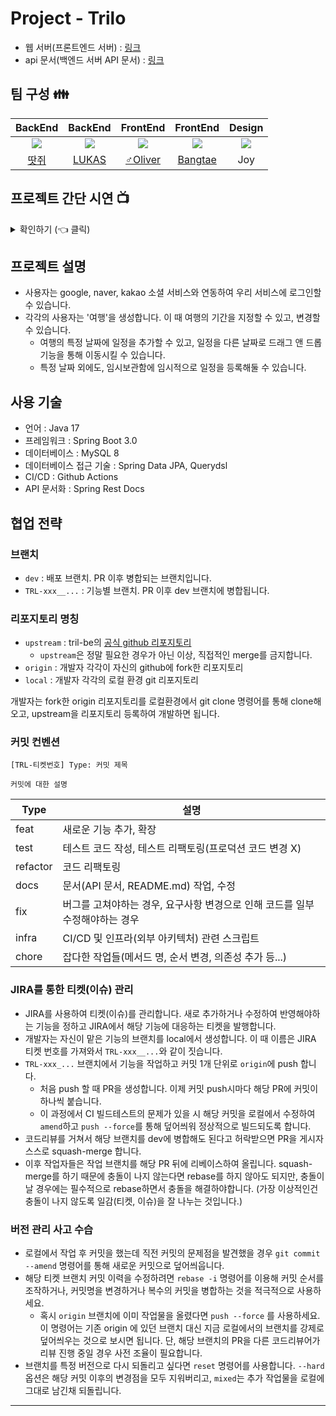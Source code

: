# Project - Trilo
- 웹 서버(프론트엔드 서버) : [링크](http://cosain-trilo.com/)
- api 문서(백엔드 서버 API 문서) : [링크](http://api.cosain-trilo.com/docs/)

## 팀 구성 👪

|                   BackEnd                    |                   BackEnd                    |                  FrontEnd                  |                       FrontEnd                       |                                                  Design                                                   |
|:--------------------------------------------:|:--------------------------------------------:|:------------------------------------------:|:----------------------------------------------------:|:---------------------------------------------------------------------------------------------------------:|
| ![](https://github.com/ttasjwi.png?size=200) | ![](https://github.com/pia2011.png?size=200) | ![](https://github.com/jthw1005.png?size=200) | ![](https://github.com/bangdler.png?size=200) | ![](https://github.com/teamCoSaIn/trilo-be/assets/53935439/a14a6b7d-ed57-4a4c-89c1-a31cde1cefa7?size=200) |
|      [땃쥐](https://gihtub.com/ttasjwi)      |     [LUKAS](https://github.com/pia2011)      |   [‍♂Oliver](https://github.com/jthw1005)   |         [Bangtae](https://github.com/bangdler)          |                                                    Joy                                                    |

## 프로젝트 간단 시연 📺

<details>
   <summary> 확인하기 (👈 클릭)</summary>
<br />

### 로그인 

![1 로그인](https://github.com/teamCoSaIn/trilo-be/assets/53935439/b55ef318-78a6-4e4c-89fe-095025dd7a12)

### 여행 생성 및 이미지 업로드

![2 여행 생성 및 이미지 업로드](https://github.com/teamCoSaIn/trilo-be/assets/53935439/28a765ff-2f5e-4e53-ac2d-6a7bca065eb1)

### 여행 기간 수정

![3 여행 기간 수립](https://github.com/teamCoSaIn/trilo-be/assets/53935439/3d1f171a-8fd8-468e-bc0d-a56174708992)

### 여행 일정 추가

![4 여행 일정 추가](https://github.com/teamCoSaIn/trilo-be/assets/53935439/21d1076f-644b-4998-a20d-140cf663ac26)

### 여행 일정 이동

![5 여행 일정 이동](https://github.com/teamCoSaIn/trilo-be/assets/53935439/4a790cac-2858-437a-b94f-1d825ef36bee)

### 일정 목록 조회

![6 일정 목록 조회](https://github.com/teamCoSaIn/trilo-be/assets/53935439/600a1f6d-9ce7-45dc-9aa9-e7434336e0c8)

### Day 색상 변경

![7 Day 색상 변경](https://github.com/teamCoSaIn/trilo-be/assets/53935439/46825d3b-6ca8-409c-9dba-5a7c549d2aa3)

### 여행 기간 수정 & 기간안에 포함되지 않는 일정들 일괄 임시보관함 이동

![8 여행 기간 변경에 따른 일괄 임시보관함 이동](https://github.com/teamCoSaIn/trilo-be/assets/53935439/03eedb85-4e22-4248-a210-3a0125221eca)


</details>

## 프로젝트 설명
- 사용자는 google, naver, kakao 소셜 서비스와 연동하여 우리 서비스에 로그인할 수 있습니다.
- 각각의 사용자는 '여행'을 생성합니다. 이 때 여행의 기간을 지정할 수 있고, 변경할 수 있습니다.
  - 여행의 특정 날짜에 일정을 추가할 수 있고, 일정을 다른 날짜로 드래그 앤 드롭 기능을 통해 이동시킬 수 있습니다.
  - 특정 날짜 외에도, 임시보관함에 임시적으로 일정을 등록해둘 수 있습니다.

## 사용 기술
- 언어 : Java 17
- 프레임워크 : Spring Boot 3.0
- 데이터베이스 : MySQL 8
- 데이터베이스 접근 기술 : Spring Data JPA, Querydsl
- CI/CD : Github Actions
- API 문서화 : Spring Rest Docs

<!-- ## 프로젝트 배포 방법 -->

<!-- ## 프로젝트 로컬환경 실행법  -->

## 협업 전략
### 브랜치
- `dev` : 배포 브랜치. PR 이후 병합되는 브랜치입니다.
- `TRL-xxx__...` : 기능별 브랜치. PR 이후 dev 브랜치에 병합됩니다.

### 리포지토리 명칭
- `upstream` : tril-be의 [공식 github 리포지토리](https://github.com/teamCoSaIn/trilo-be)
  - `upstream`은 정말 필요한 경우가 아닌 이상, 직접적인 merge를 금지합니다.
- `origin` : 개발자 각각이 자신의 github에 fork한 리포지토리
- `local` : 개발자 각각의 로컬 환경 git 리포지토리

개발자는 fork한 origin 리포지토리를 로컬환경에서 git clone 명령어를 통해 clone해오고, upstream을 리포지토리 등록하여 개발하면 됩니다.

### 커밋 컨벤션
```text
[TRL-티켓번호] Type: 커밋 제목 

커밋에 대한 설명
```
| Type     | 설명                                          |
|----------|---------------------------------------------|
| feat     | 새로운 기능 추가, 확장                               |
| test     | 테스트 코드 작성, 테스트 리팩토링(프로덕션 코드 변경 X)           |
| refactor | 코드 리팩토링                                     |
| docs     | 문서(API 문서, README.md) 작업, 수정                |
| fix      | 버그를 고쳐야하는 경우, 요구사항 변경으로 인해 코드를 일부 수정해야하는 경우 |
| infra    | CI/CD 및 인프라(외부 아키텍처) 관련 스크립트                |
| chore    | 잡다한 작업들(메서드 명, 순서 변경, 의존성 추가 등...)          |

### JIRA를 통한 티켓(이슈) 관리
- JIRA를 사용하여 티켓(이슈)를 관리합니다. 새로 추가하거나 수정하여 반영해야하는 기능을 정하고 JIRA에서 해당 기능에 대응하는 티켓을 발행합니다.
- 개발자는 자신이 맡은 기능의 브랜치를 local에서 생성합니다. 이 때 이름은 JIRA 티켓 번호를 가져와서 `TRL-xxx__...`와 같이 짓습니다.
- `TRL-xxx_...` 브랜치에서 기능을 작업하고 커밋 1개 단위로 `origin`에 push 합니다.
  - 처음 push 할 때 PR을 생성합니다. 이제 커밋 push시마다 해당 PR에 커밋이 하나씩 붙습니다.
  - 이 과정에서 CI 빌드테스트의 문제가 있을 시 해당 커밋을 로컬에서 수정하여 `amend`하고 `push --force`를 통해 덮어씌워 정상적으로 빌드되도록 합니다.
- 코드리뷰를 거쳐서 해당 브랜치를 dev에 병합해도 된다고 허락받으면 PR을 게시자 스스로 squash-merge 합니다.
- 이후 작업자들은 작업 브랜치를 해당 PR 뒤에 리베이스하여 올립니다. squash-merge를 하기 때문에 충돌이 나지 않는다면 rebase를 하지 않아도 되지만,
충돌이 날 경우에는 필수적으로 rebase하면서 충돌을 해결하야합니다. (가장 이상적인건 충돌이 나지 않도록 일감(티켓, 이슈)을 잘 나누는 것입니다.)

### 버전 관리 사고 수습
- 로컬에서 작업 후 커밋을 했는데 직전 커밋의 문제점을 발견했을 경우 `git commit --amend` 명령어를 통해 새로운 커밋으로 덮어씌웁니다.
- 해당 티켓 브랜치 커밋 이력을 수정하려면 `rebase -i` 명령어를 이용해 커밋 순서를 조작하거나, 커밋명을 변경하거나 복수의 커밋을 병합하는 것을 적극적으로 사용하세요.
    - 혹시 `origin` 브랜치에 이미 작업물을 올렸다면 `push --force` 를 사용하세요. 이 명령어는 기존 origin 에 있던 브랜치 대신 지금 로컬에서의 브랜치를 강제로 덮어씌우는 것으로 보시면 됩니다.
      단, 해당 브랜치의 PR을 다른 코드리뷰어가 리뷰 진행 중일 경우 사전 조율이 필요합니다.
- 브랜치를 특정 버전으로 다시 되돌리고 싶다면 `reset` 명령어를 사용합니다. `--hard` 옵션은 해당 커밋 이후의 변경점을 모두 지워버리고, `mixed`는 추가 작업물을 로컬에 그대로 남긴채 되돌립니다.

<!-- ## 외부 아키텍처 -->

<!-- ## 내부 아키텍처 -->

---
